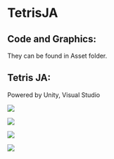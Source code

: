 # TetrisJA

## Code and Graphics:
They can be found in Asset folder. 

## Tetris JA:
Powered by Unity, Visual Studio


![](images/github-main.png)

![](images/github-unity.png)

![](images/github-ingame.png)

![](images/github-game.png)
